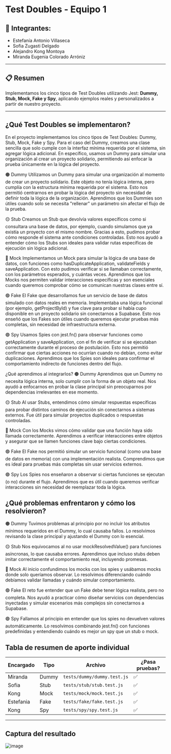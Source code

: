 # Test Doubles - Equipo 1

## 🧠 Integrantes:
- Estefanía Antonio Villaseca  
- Sofia Zugasti Delgado
- Alejandro Kong Montoya
- Miranda Eugenia Colorado Arróniz


---

## 📋 Resumen

Implementamos los cinco tipos de Test Doubles utilizando Jest: **Dummy, Stub, Mock, Fake y Spy**, aplicando ejemplos reales y personalizados a partir de nuestro proyecto.


---

## ¿Qué Test Doubles se implementaron?
En el proyecto implementamos los cinco tipos de Test Doubles: Dummy, Stub, Mock, Fake y Spy. Para el caso del Dummy, creamos una clase sencilla que solo cumple con la interfaz mínima requerida por el sistema, sin agregar lógica adicional. En específico, usamos un Dummy para simular una organización al crear un proyecto solidario, permitiendo así enfocar la prueba únicamente en la lógica del proyecto.

🟠 Dummy
Utilizamos un Dummy para simular una organización al momento de crear un proyecto solidario. Este objeto no tenía lógica interna, pero cumplía con la estructura mínima requerida por el sistema. Esto nos permitió centrarnos en probar la lógica del proyecto sin necesidad de definir toda la lógica de la organización. Aprendimos que los Dummies son útiles cuando solo se necesita "rellenar" un parámetro sin afectar el flujo de la prueba.

🟡 Stub
Creamos un Stub que devolvía valores específicos como si consultara una base de datos, por ejemplo, cuando simulamos que ya existía un proyecto con el mismo nombre. Gracias a esto, pudimos probar cómo responde el sistema ante condiciones controladas. Esto nos ayudó a entender cómo los Stubs son ideales para validar rutas específicas de ejecución sin lógica adicional.

🔵 Mock
Implementamos un Mock para simular la lógica de una base de datos, con funciones como hasDuplicateApplication, validateFields y saveApplication. Con esto pudimos verificar si se llamaban correctamente, con los parámetros esperados, y cuántas veces. Aprendimos que los Mocks nos permiten validar interacciones específicas y son esenciales cuando queremos comprobar cómo se comunican nuestras clases entre sí.

🟢 Fake
El Fake que desarrollamos fue un servicio de base de datos simulado con datos reales en memoria. Implementaba una lógica funcional (por ejemplo, getProjectById) y fue clave para probar si había cupo disponible en un proyecto solidario sin conectarnos a Supabase. Esto nos enseñó que los Fakes son útiles cuando queremos ejecutar pruebas más completas, sin necesidad de infraestructura externa.

🟣 Spy
Usamos Spies con jest.fn() para observar funciones como getApplication y saveApplication, con el fin de verificar si se ejecutaban correctamente durante el proceso de postulación. Esto nos permitió confirmar que ciertas acciones no ocurrían cuando no debían, como evitar duplicaciones. Aprendimos que los Spies son ideales para confirmar el comportamiento indirecto de funciones dentro del flujo.

¿Qué aprendimos al integrarlos?
🟠 Dummy
Aprendimos que un Dummy no necesita lógica interna, solo cumplir con la forma de un objeto real. Nos ayudó a enfocarnos en probar la clase principal sin preocuparnos por dependencias irrelevantes en ese momento.

🟡 Stub
Al usar Stubs, entendimos cómo simular respuestas específicas para probar distintos caminos de ejecución sin conectarnos a sistemas externos. Fue útil para simular proyectos duplicados o respuestas controladas.

🔵 Mock
Con los Mocks vimos cómo validar que una función haya sido llamada correctamente. Aprendimos a verificar interacciones entre objetos y asegurar que se llamen funciones clave bajo ciertas condiciones.

🟢 Fake
El Fake nos permitió simular un servicio funcional (como una base de datos en memoria) con una implementación realista. Comprendimos que es ideal para pruebas más completas sin usar servicios externos.

🟣 Spy
Los Spies nos enseñaron a observar si ciertas funciones se ejecutan (o no) durante el flujo. Aprendimos que es útil cuando queremos verificar interacciones sin necesidad de reemplazar toda la lógica.

## ¿Qué problemas enfrentaron y cómo los resolvieron?
🟠 Dummy
Tuvimos problemas al principio por no incluir los atributos mínimos requeridos en el Dummy, lo cual causaba fallos. Lo resolvimos revisando la clase principal y ajustando el Dummy con lo esencial.

🟡 Stub
Nos equivocamos al no usar mockResolvedValue() para funciones asíncronas, lo que causaba errores. Aprendimos que incluso stubs deben imitar correctamente el comportamiento real, incluyendo promesas.

🔵 Mock
Al inicio confundimos los mocks con los spies y usábamos mocks donde solo queríamos observar. Lo resolvimos diferenciando cuándo debíamos validar llamadas y cuándo simular comportamiento.

🟢 Fake
El reto fue entender que un Fake debe tener lógica realista, pero no completa. Nos ayudó a practicar cómo diseñar servicios con dependencias inyectadas y simular escenarios más complejos sin conectarnos a Supabase.

🟣 Spy
Fallamos al principio en entender que los spies no devuelven valores automáticamente. Lo resolvimos combinando jest.fn() con funciones predefinidas y entendiendo cuándo es mejor un spy que un stub o mock.

## Tabla de resumen de aporte individual

| Encargado| Tipo     | Archivo                        | ¿Pasa pruebas? |
|----------|----------|--------------------------------|----------------|
| Miranda  |  Dummy   | `tests/dummy/dummy.test.js`    | ✅             |
| Sofia    | Stub     | `tests/stub/stub.test.js`      | ✅             |
| Kong     | Mock     | `tests/mock/mock.test.js`      | ✅             |
|Estefania | Fake     | `tests/fake/fake.test.js`      | ✅             |
| Kong     | Spy      | `tests/spy/spy.test.js`        | ✅             |

---

## Captura del resultado
![image](https://github.com/user-attachments/assets/eaa04bb1-837c-4b42-896e-594cc2d4c6b3)


